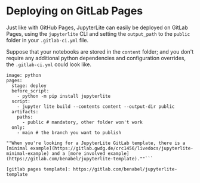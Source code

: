 # Deploying on GitLab Pages

Just like with GitHub Pages, JupyterLite can easily be deployed on GitLab Pages, using
the `jupyterlite` CLI and setting the `output_path` to the `public` folder in your
`.gitlab-ci.yml` file.

Suppose that your notebooks are stored in the `content` folder; and you don't require
any additional python dependencies and configuration overrides, the `.gitlab-ci.yml`
could look like.

```
image: python
pages:
  stage: deploy
  before_script:
    - python -m pip install jupyterlite
  script:
    - jupyter lite build --contents content --output-dir public
  artifacts:
    paths:
      - public # mandatory, other folder won't work
  only:
    - main # the branch you want to publish
```

````{hint}
""When you're looking for a JupyterLite GitLab template, there is a [minimal example](https://gitlab.gwdg.de/crc1456/livedocs/jupyterlite-minimal-example) and a [more involved example](https://gitlab.com/benabel/jupyterlite-template).""```

[gitlab pages template]: https://gitlab.com/benabel/jupyterlite-template
````
